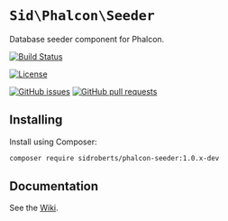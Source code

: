 # `Sid\Phalcon\Seeder`

Database seeder component for Phalcon.



[![Build Status](https://img.shields.io/travis/SidRoberts/phalcon-seeder/1.0.x.svg?style=for-the-badge)](https://travis-ci.org/SidRoberts/phalcon-seeder)

[![License](https://img.shields.io/github/license/SidRoberts/phalcon-seeder.svg?style=for-the-badge)]()

[![GitHub issues](https://img.shields.io/github/issues-raw/SidRoberts/phalcon-seeder.svg?style=for-the-badge)](https://github.com/SidRoberts/phalcon-seeder/issues)
[![GitHub pull requests](https://img.shields.io/github/issues-pr-raw/SidRoberts/phalcon-seeder.svg?style=for-the-badge)](https://github.com/SidRoberts/phalcon-seeder/pulls)



## Installing

Install using Composer:

```bash
composer require sidroberts/phalcon-seeder:1.0.x-dev
```



## Documentation

See the [Wiki](https://github.com/SidRoberts/phalcon-seeder/wiki).
